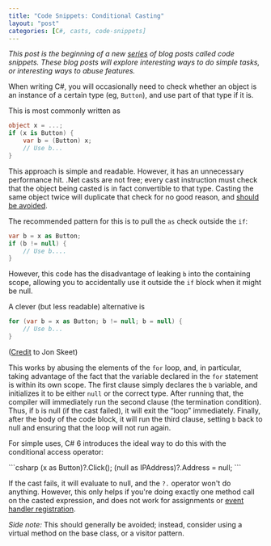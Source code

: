```yaml
---
title: "Code Snippets: Conditional Casting"
layout: "post"
categories: [C#, casts, code-snippets]
---
```


_This post is the beginning of a new [series](/#code-snippets) of blog posts called code snippets.  These blog posts will explore interesting ways to do simple tasks, or interesting ways to abuse features._

When writing C#, you will occasionally need to check whether an object is an instance of a certain type (eg, `Button`), and use part of that type if it is.

This is most commonly written as

```csharp
object x = ...;
if (x is Button) {
	var b = (Button) x;
	// Use b...
}
```

This approach is simple and readable.  However, it has an unnecessary performance hit.  .Net casts are not free; every cast instruction must check that the object being casted is in fact convertible to that type.  Casting the same object twice will duplicate that check for no good reason, and [should be avoided](https://msdn.microsoft.com/en-us/library/ms182271).

The recommended pattern for this is to pull the `as` check outside the `if`:

```csharp
var b = x as Button;
if (b != null) {
    // Use b....
}
```

However, this code has the disadvantage of leaking `b` into the containing scope, allowing you to accidentally use it outside the `if` block when it might be null.

A clever (but less readable) alternative is

```csharp
for (var b = x as Button; b != null; b = null) {
	// Use b...
}
```

([Credit](https://twitter.com/jonskeet/status/104281895289888768) to Jon Skeet)

This works by abusing the elements of the `for` loop, and, in particular, taking advantage of the fact that the variable declared in the `for` statement is within its own scope.  The first clause simply declares the `b` variable, and initializes it to be either `null` or the correct type.  After running that, the compiler will immediately run the second clause (the termination condition).  Thus, if `b` is null (if the cast failed), it will exit the &ldquo;loop&rdquo; immediately.  Finally, after the body of the code block, it will run the third clause, setting `b` back to null and ensuring that the loop will not run again.

For simple uses, C# 6 introduces the ideal way to do this with the conditional access operator:

<div class="small"></div>
```csharp
(x as Button)?.Click();
(null as IPAddress)?.Address = null;
```

If the cast fails, it will evaluate to null, and the `?.` operator won't do anything.  However, this only helps if you're doing exactly one method call on the casted expression, and does not work for assignments or [event handler registration](https://github.com/dotnet/roslyn/issues/1276).

_Side note:_ This should generally be avoided; instead, consider using a virtual method on the base class, or a visitor pattern.